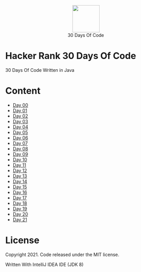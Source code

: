 <p align="center">
    <a href="https://www.hackerrank.com/">
        <img height=85 src="https://d3keuzeb2crhkn.cloudfront.net/hackerrank/assets/styleguide/logo_wordmark-f5c5eb61ab0a154c3ed9eda24d0b9e31.svg">
    </a>
    <br>30 Days Of Code
</p>

# Hacker Rank 30 Days Of Code
30 Days Of Code Written in Java

# Content
  - [Day 00](https://github.com/MiguelEmmara-ai/30_Days_Of_Code_Java/tree/master/src/Day00)
  - [Day 01](https://github.com/MiguelEmmara-ai/30_Days_Of_Code_Java/tree/master/src/Day01)
  - [Day 02](https://github.com/MiguelEmmara-ai/30_Days_Of_Code_Java/tree/master/src/Day02)
  - [Day 03](https://github.com/MiguelEmmara-ai/30_Days_Of_Code_Java/tree/master/src/Day03)
  - [Day 04](https://github.com/MiguelEmmara-ai/30_Days_Of_Code_Java/tree/master/src/Day04)
  - [Day 05](https://github.com/MiguelEmmara-ai/30_Days_Of_Code_Java/tree/master/src/Day05)
  - [Day 06](https://github.com/MiguelEmmara-ai/30_Days_Of_Code_Java/tree/master/src/Day06)
  - [Day 07](https://github.com/MiguelEmmara-ai/30_Days_Of_Code_Java/tree/master/src/Day07)
  - [Day 08](https://github.com/MiguelEmmara-ai/30_Days_Of_Code_Java/tree/master/src/Day08)
  - [Day 09](https://github.com/MiguelEmmara-ai/30_Days_Of_Code_Java/tree/master/src/Day09)
  - [Day 10](https://github.com/MiguelEmmara-ai/30_Days_Of_Code_Java/tree/master/src/Day10)
  - [Day 11](https://github.com/MiguelEmmara-ai/30_Days_Of_Code_Java/tree/master/src/Day11)
  - [Day 12](https://github.com/MiguelEmmara-ai/30_Days_Of_Code_Java/tree/master/src/Day12)
  - [Day 13](https://github.com/MiguelEmmara-ai/30_Days_Of_Code_Java/tree/master/src/Day13)
  - [Day 14](https://github.com/MiguelEmmara-ai/30_Days_Of_Code_Java/tree/master/src/Day14)
  - [Day 15](https://github.com/MiguelEmmara-ai/30_Days_Of_Code_Java/tree/master/src/Day15)
  - [Day 16](https://github.com/MiguelEmmara-ai/30_Days_Of_Code_Java/tree/master/src/Day16)
  - [Day 17](https://github.com/MiguelEmmara-ai/30_Days_Of_Code_Java/tree/master/src/Day17)
  - [Day 18](https://github.com/MiguelEmmara-ai/30_Days_Of_Code_Java/tree/master/src/Day18)
  - [Day 19](https://github.com/MiguelEmmara-ai/30_Days_Of_Code_Java/tree/master/src/Day19)
  - [Day 20](https://github.com/MiguelEmmara-ai/30_Days_Of_Code_Java/tree/master/src/Day20)
  - [Day 21](https://github.com/MiguelEmmara-ai/30_Days_Of_Code_Java/tree/master/src/Day21)

# License

Copyright 2021. Code released under the MIT license.

Written With IntelliJ IDEA IDE (JDK 8)
